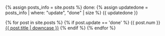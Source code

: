 {% assign posts_info = site.posts %}
done: {% assign updatedone = posts_info | where: "update", "done" | size %} {{ updatedone }}

{% for post in site.posts %}
{% if post.update == 'done' %}
{{ post.num }} <a href="{{ post.url }}">{{ post.title | downcase }}</a>
{% endif %}
{% endfor %}
